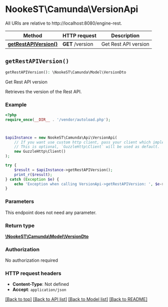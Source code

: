 # NookeST\Camunda\VersionApi

All URIs are relative to http://localhost:8080/engine-rest.

Method | HTTP request | Description
------------- | ------------- | -------------
[**getRestAPIVersion()**](VersionApi.md#getRestAPIVersion) | **GET** /version | Get Rest API version


## `getRestAPIVersion()`

```php
getRestAPIVersion(): \NookeST\Camunda\Model\VersionDto
```

Get Rest API version

Retrieves the version of the Rest API.

### Example

```php
<?php
require_once(__DIR__ . '/vendor/autoload.php');



$apiInstance = new NookeST\Camunda\Api\VersionApi(
    // If you want use custom http client, pass your client which implements `GuzzleHttp\ClientInterface`.
    // This is optional, `GuzzleHttp\Client` will be used as default.
    new GuzzleHttp\Client()
);

try {
    $result = $apiInstance->getRestAPIVersion();
    print_r($result);
} catch (Exception $e) {
    echo 'Exception when calling VersionApi->getRestAPIVersion: ', $e->getMessage(), PHP_EOL;
}
```

### Parameters

This endpoint does not need any parameter.

### Return type

[**\NookeST\Camunda\Model\VersionDto**](../Model/VersionDto.md)

### Authorization

No authorization required

### HTTP request headers

- **Content-Type**: Not defined
- **Accept**: `application/json`

[[Back to top]](#) [[Back to API list]](../../README.md#endpoints)
[[Back to Model list]](../../README.md#models)
[[Back to README]](../../README.md)
